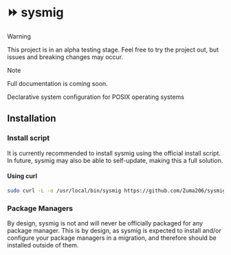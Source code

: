 # ⏩ sysmig

> [!WARNING]
> This project is in an alpha testing stage. Feel free to try the project out, but issues and breaking changes may occur.

> [!NOTE]
> Full documentation is coming soon.

Declarative system configuration for POSIX operating systems

## Installation

### Install script

It is currently recommended to install sysmig using the official install script. In future, sysmig may also be able to self-update, making this a full solution.

#### Using curl

```sh
sudo curl -L -o /usr/local/bin/sysmig https://github.com/Zuma206/sysmig/releases/download/v0.0.0-fix-action-permissions/sysmig && sudo chmod +x /usr/local/bin/sysmig
```

### Package Managers

By design, sysmig is not and will never be officially packaged for any package manager. This is by design, as sysmig is expected to install and/or configure your package managers in a migration, and therefore should be installed outside of them.
